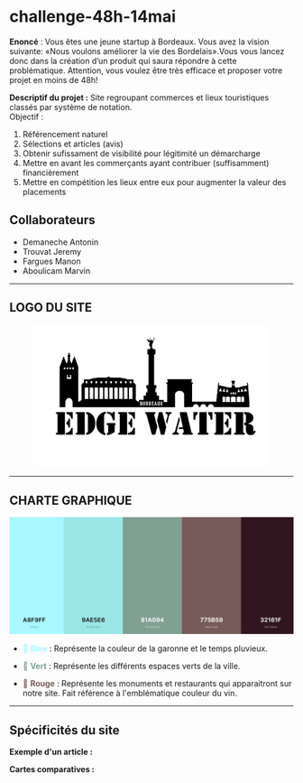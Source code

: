 # challenge-48h-14mai

**Enoncé** : Vous  êtes  une  jeune  startup  à  Bordeaux.  Vous  avez  la  vision  suivante: «Nous  voulons améliorer la vie des Bordelais».Vous vous lancez donc dans la création d’un produit qui saura répondre à cette problématique. Attention, vous voulez être très efficace et proposer votre projet  en  moins  de  48h!

**Descriptif du projet :** Site regroupant commerces et lieux touristiques classés par système de notation.<br> 
Objectif : 
1.	Référencement naturel
2.	Sélections et articles (avis)
3.	Obtenir sufissament de visibilité pour légitimité un démarcharge
4.	Mettre en avant les commerçants ayant contribuer (suffisamment) financièrement
5.	Mettre en compétition les lieux entre eux pour augmenter la valeur des placements


## Collaborateurs

- Demaneche Antonin
- Trouvat Jeremy
- Fargues Manon
- Aboulicam Marvin

<hr>

## LOGO DU SITE

<p align="center"><img src="https://raw.githubusercontent.com/Mockinbrd/challenge-48h-14mai/master/0-logo/edge-water-logo-white.jpg?token=AKLGF5JXM6IG4QC2E2BGPE26YZZXI" width="420px"></p>


<hr>

## CHARTE GRAPHIQUE

![10% center](/0-charte-graphique/couleurs.jpg)

-	<span style="color: #A8F9FF">:ocean: **Bleu**</span> : Représente la couleur de la garonne et le temps pluvieux.

-	<span style="color: #81A094"> :deciduous_tree: **Vert**</span> : Représente les différents espaces verts de la ville.

-	<span style="color: #775B59">:grapes: **Rouge**</span> : Représente les monuments et restaurants qui apparaitront sur notre site. Fait référence à l'emblématique couleur du vin.

<hr>

## Spécificités du site

**Exemple d'un article :**

**Cartes comparatives :**